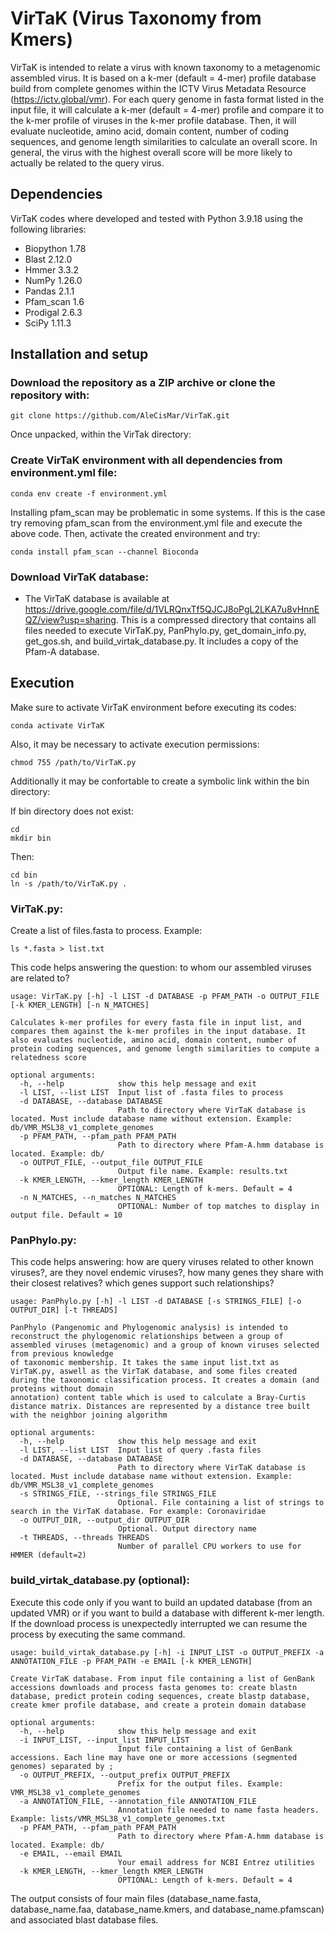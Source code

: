 # VirTaK (Virus Taxonomy from Kmers)
 
VirTaK is intended to relate a virus with known taxonomy to a metagenomic assembled virus. It is based on a k-mer (default = 4-mer) profile database build from complete genomes within the ICTV Virus Metadata Resource (https://ictv.global/vmr). For each query genome in fasta format listed in the input file, it will calculate a k-mer (default = 4-mer) profile and compare it to the k-mer profile of viruses in the k-mer profile database. Then, it will evaluate nucleotide, amino acid, domain content, number of coding sequences, and genome length similarities to calculate an overall score. In general, the virus with the highest overall score will be more likely to actually be related to the query virus.

## Dependencies

VirTaK codes where developed and tested with Python 3.9.18 using the following libraries:

* Biopython 1.78
* Blast 2.12.0
* Hmmer 3.3.2
* NumPy 1.26.0
* Pandas 2.1.1
* Pfam_scan 1.6
* Prodigal 2.6.3
* SciPy 1.11.3

## Installation and setup

### Download the repository as a ZIP archive or clone the repository with:

```{bash, eval=FALSE, echo=TRUE}
git clone https://github.com/AleCisMar/VirTaK.git
```

Once unpacked, within the VirTak directory: 

### Create VirTaK environment with all dependencies from environment.yml file:

```{bash, eval=FALSE, echo=TRUE}
conda env create -f environment.yml
```
Installing pfam_scan may be problematic in some systems. If this is the case try removing pfam_scan from the environment.yml file and execute the above code. Then, activate the created environment and try:

```{bash, eval=FALSE, echo=TRUE}
conda install pfam_scan --channel Bioconda
```

### Download VirTaK database:

* The VirTaK database is available at https://drive.google.com/file/d/1VLRQnxTf5QJCJ8oPgL2LKA7u8vHnnEQZ/view?usp=sharing.
This is a compressed directory that contains all files needed to execute VirTaK.py, PanPhylo.py, get_domain_info.py, get_gos.sh, and build_virtak_database.py. It includes a copy of the Pfam-A database.

## Execution

Make sure to activate VirTaK environment before executing its codes:

```{bash, eval=FALSE, echo=TRUE}
conda activate VirTaK
```

Also, it may be necessary to activate execution permissions:

```{bash, eval=FALSE, echo=TRUE}
chmod 755 /path/to/VirTaK.py
```

Additionally it may be confortable to create a symbolic link within the bin directory:

If bin directory does not exist:
```{bash, eval=FALSE, echo=TRUE}
cd
mkdir bin
```
Then:
```{bash, eval=FALSE, echo=TRUE}
cd bin
ln -s /path/to/VirTaK.py .
```

### VirTaK.py:

Create a list of files.fasta to process. Example:

```{bash, eval=FALSE, echo=TRUE}
ls *.fasta > list.txt
```

This code helps answering the question: to whom our assembled viruses are related to? 

```{bash, eval=FALSE, echo=TRUE}
usage: VirTaK.py [-h] -l LIST -d DATABASE -p PFAM_PATH -o OUTPUT_FILE [-k KMER_LENGTH] [-n N_MATCHES]

Calculates k-mer profiles for every fasta file in input list, and compares them against the k-mer profiles in the input database. It also evaluates nucleotide, amino acid, domain content, number of
protein coding sequences, and genome length similarities to compute a relatedness score

optional arguments:
  -h, --help            show this help message and exit
  -l LIST, --list LIST  Input list of .fasta files to process
  -d DATABASE, --database DATABASE
                        Path to directory where VirTaK database is located. Must include database name without extension. Example: db/VMR_MSL38_v1_complete_genomes
  -p PFAM_PATH, --pfam_path PFAM_PATH
                        Path to directory where Pfam-A.hmm database is located. Example: db/
  -o OUTPUT_FILE, --output_file OUTPUT_FILE
                        Output file name. Example: results.txt
  -k KMER_LENGTH, --kmer_length KMER_LENGTH
                        OPTIONAL: Length of k-mers. Default = 4
  -n N_MATCHES, --n_matches N_MATCHES
                        OPTIONAL: Number of top matches to display in output file. Default = 10
```

### PanPhylo.py:

This code helps answering: how are query viruses related to other known viruses?, are they novel endemic viruses?, how many genes they share with their
closest relatives? which genes support such relationships?

```{bash, eval=FALSE, echo=TRUE}
usage: PanPhylo.py [-h] -l LIST -d DATABASE [-s STRINGS_FILE] [-o OUTPUT_DIR] [-t THREADS]

PanPhylo (Pangenomic and Phylogenomic analysis) is intended to reconstruct the phylogenomic relationships between a group of assembled viruses (metagenomic) and a group of known viruses selected from previous knowledge
of taxonomic membership. It takes the same input list.txt as VirTaK.py, aswell as the VirTaK database, and some files created during the taxonomic classification process. It creates a domain (and proteins without domain
annotation) content table which is used to calculate a Bray-Curtis distance matrix. Distances are represented by a distance tree built with the neighbor joining algorithm

optional arguments:
  -h, --help            show this help message and exit
  -l LIST, --list LIST  Input list of query .fasta files
  -d DATABASE, --database DATABASE
                        Path to directory where VirTaK database is located. Must include database name without extension. Example: db/VMR_MSL38_v1_complete_genomes
  -s STRINGS_FILE, --strings_file STRINGS_FILE
                        Optional. File containing a list of strings to search in the VirTaK database. For example: Coronaviridae
  -o OUTPUT_DIR, --output_dir OUTPUT_DIR
                        Optional. Output directory name
  -t THREADS, --threads THREADS
                        Number of parallel CPU workers to use for HMMER (default=2)
```

### build_virtak_database.py (optional):

Execute this code only if you want to build an updated database (from an updated VMR) or if you want to build a database with different k-mer length. If the download process is unexpectedly interrupted we can resume the process by executing the same command.

```{bash, eval=FALSE, echo=TRUE}
usage: build_virtak_database.py [-h] -i INPUT_LIST -o OUTPUT_PREFIX -a ANNOTATION_FILE -p PFAM_PATH -e EMAIL [-k KMER_LENGTH]

Create VirTaK database. From input file containing a list of GenBank accessions downloads and process fasta genomes to: create blastn database, predict protein coding sequences, create blastp database,
create kmer profile database, and create a protein domain database

optional arguments:
  -h, --help            show this help message and exit
  -i INPUT_LIST, --input_list INPUT_LIST
                        Input file containing a list of GenBank accessions. Each line may have one or more accessions (segmented genomes) separated by ;
  -o OUTPUT_PREFIX, --output_prefix OUTPUT_PREFIX
                        Prefix for the output files. Example: VMR_MSL38_v1_complete_genomes
  -a ANNOTATION_FILE, --annotation_file ANNOTATION_FILE
                        Annotation file needed to name fasta headers. Example: lists/VMR_MSL38_v1_complete_genomes.txt
  -p PFAM_PATH, --pfam_path PFAM_PATH
                        Path to directory where Pfam-A.hmm database is located. Example: db/
  -e EMAIL, --email EMAIL
                        Your email address for NCBI Entrez utilities
  -k KMER_LENGTH, --kmer_length KMER_LENGTH
                        OPTIONAL: Length of k-mers. Default = 4
```

The output consists of four main files (database_name.fasta, database_name.faa, database_name.kmers, and database_name.pfamscan) and associated blast database files.
